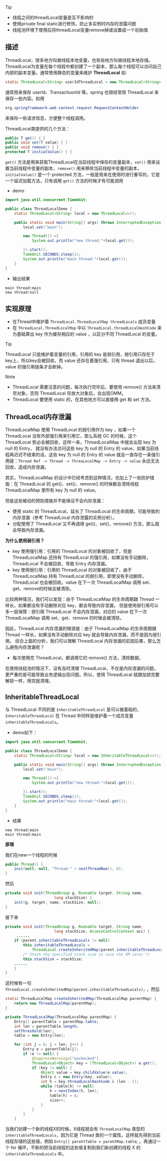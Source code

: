 > [!TIP]
> - 线程之间的threadLocal变量是互不影响的
> - 使用private final static进行修饰，防止多实例时内存的泄露问题
> - 线程池环境下使用后将threadLocal变量remove掉或设置成一个初始值

## 描述

ThreadLocal，很多地方叫做线程本地变量，也有些地方叫做线程本地存储。ThreadLocal为变量在每个线程中都创建了一个副本，那么每个线程可以访问自己内部的副本变量。通常使用静态的变量来维护 **ThreadLocal** 如:

```java
static ThreadLocal<String> userIdThreadLocal = new ThreadLocal<String>
```

通常用来保存 userId、TransactiuonId 等。spring 也很经常用 ThreadLocal 来保存一些内容。如用

```java
org.springframework.web.context.request.RequestContextHolder
```
来保存一些请求信息，方便整个线程调用。

ThreadLocal类提供的几个方法：

```java
public T get() { }
public void set(T value) { }
public void remove() { }
protected T initialValue() { }
```

`get()` 方法是用来获取ThreadLocal在当前线程中保存的变量副本，`set()` 用来设置当前线程中变量的副本，`remove()` 用来移除当前线程中变量的副本，`initialValue()` 是一个 protected 方法，一般是用来在使用时进行重写的，它是一个延迟加载方法，只有调用 `get()` 方法的时候才有可能调用

- demo

```java
import java.util.concurrent.TimeUnit;

public class ThreadLocalDemo {
    static ThreadLocal<String> local = new ThreadLocal<>();

    public static void main(String[] args) throws InterruptedException {
        local.set("main");

        new Thread(()->{
            System.out.println("new thread:"+local.get());

        }).start();
        TimeUnit.SECONDS.sleep(1);
        System.out.println("main thread:"+local.get());
    }
}
```

- 输出结果

```shell
main thread:main
new thread:null
```

## 实现原理

- 在Thread中维护着 `ThreadLocal.ThreadLocalMap threadLocals` 成员变量
- 在 `ThreadLocal.ThreadLocalMap` 中以 `ThreadLocal.threadLocalHashCode` 来为基础算出 key 作为缓存相应的 value ，以区分不同 ThreadLocal 的变量。

> [!TIP]
> ThreadLocal 只是维护着变量的引用，引用的 key 是弱引用，弱引用只存在于key上，所以key会被回收，而 value 还存在着强引用，只有 thread 退出以后，value 的强引用链条才会断掉。

> [!NOTE]
> - ThreadLocal 需要注意的问题，每次执行完毕后，要使用 remove() 方法来清空对象，否则 ThreadLocal 存放大对象后，会出现OMM。
> - ThreadLocal 要使用 static 的，在其他地方可以直接用 get 和 set 方法。

## ThreadLocal内存泄漏

ThreadLocalMap 使用 ThreadLocal 的弱引用作为 key ，如果一个 ThreadLocal 没有外部强引用来引用它，那么系统 GC 的时候，这个 ThreadLocal 势必会被回收，这样一来，ThreadLocalMap 中就会出现 key 为 null 的 Entry，
就没有办法访问这些 key 为 null 的 Entry 的 value，如果当前线程再迟迟不结束的话，这些 key 为 null 的 Entry 的 value 就会一直存在一条强引用链：`Thread Ref -> Thread -> ThreaLocalMap -> Entry -> value` 永远无法回收，造成内存泄漏。

其实，ThreadLocalMap 的设计中已经考虑到这种情况，也加上了一些防护措施：在 ThreadLocal 的 get()、set()、remove() 的时候都会清除线程 ThreadLocalMap 里所有 key 为 null 的 value。

但是这些被动的预防措施并不能保证不会内存泄漏：

- 使用 static 的 ThreadLocal，延长了 ThreadLocal 的生命周期，可能导致的内存泄漏（参考 ThreadLocal 内存泄露的实例分析）。
- 分配使用了 ThreadLocal 又不再调用 get()、set()、remove() 方法，那么就会导致内存泄漏。

**为什么使用弱引用？**

- key 使用强引用：引用的 ThreadLocal 的对象被回收了，但是 ThreadLocalMap 还持有 ThreadLocal 的强引用，如果没有手动删除，ThreadLocal 不会被回收，导致 Entry 内存泄漏。
- key 使用弱引用：引用的 ThreadLocal 的对象被回收了，由于 ThreadLocalMap 持有 ThreadLocal 的弱引用，即使没有手动删除，ThreadLocal 也会被回收。value 在下一次 ThreadLocalMap 调用 set、get、remove的时候会被清除。


比较两种情况，我们可以发现：由于 ThreadLocalMap 的生命周期跟 Thread 一样长，如果都没有手动删除对应 key，都会导致内存泄漏，
但是使用弱引用可以多一层保障：弱引用 ThreadLocal 不会内存泄漏，对应的 value 在下一次 ThreadLocalMap 调用 set、get、remove 的时候会被清除。

因此，ThreadLocal 内存泄漏的根源是：由于 ThreadLocalMap 的生命周期跟 Thread 一样长，如果没有手动删除对应 key 就会导致内存泄漏，而不是因为弱引用。
综合上面的分析，我们可以理解 ThreadLocal 内存泄漏的前因后果，那么怎么避免内存泄漏呢？

- 每次使用完 ThreadLocal，都调用它的 remove() 方法，清除数据。

在使用线程池的情况下，没有及时清理 ThreadLocal，不仅是内存泄漏的问题，更严重的是可能导致业务逻辑出现问题。所以，使用 ThreadLocal 就跟加锁完要解锁一样，用完就清理。

## InheritableThreadLocal

与 ThreadLocal 不同的是 `InheritableThreadLocal` 是可以被基础的，`InheritableThreadLocal` 在 Thread 中同样是维护着一个成员变量 `inheritableThreadLocals`。

- demo如下：


```java
import java.util.concurrent.TimeUnit;

public class ThreadLocalDemo {
    static ThreadLocal<String> local = new InheritableThreadLocal<>();

    public static void main(String[] args) throws InterruptedException {
        local.set("main");

        new Thread(()->{
            System.out.println("new thread:"+local.get());

        }).start();
        TimeUnit.SECONDS.sleep(1);
        System.out.println("main thread:"+local.get());
    }
}
```

- 结果


```shell
new thread:main
main thread:main
```

**原理**

我们在new一个线程的时候

```java
public Thread() {
    init(null, null, "Thread-" + nextThreadNum(), 0);
}
```

然后

```java
private void init(ThreadGroup g, Runnable target, String name,
                      long stackSize) {
    init(g, target, name, stackSize, null);
}
```

接下来

```java
private void init(ThreadGroup g, Runnable target, String name,
                      long stackSize, AccessControlContext acc) {
     ......
    if (parent.inheritableThreadLocals != null)
        this.inheritableThreadLocals =
            ThreadLocal.createInheritedMap(parent.inheritableThreadLocals);
        /* Stash the specified stack size in case the VM cares */
        this.stackSize = stackSize;
    ......
    }
}
```

这时候有一句 `ThreadLocal.createInheritedMap(parent.inheritableThreadLocals);` ，然后

```java
static ThreadLocalMap createInheritedMap(ThreadLocalMap parentMap) {
    return new ThreadLocalMap(parentMap);
}
```

```java
private ThreadLocalMap(ThreadLocalMap parentMap) {
    Entry[] parentTable = parentMap.table;
    int len = parentTable.length;
    setThreshold(len);
    table = new Entry[len];

    for (int j = 0; j < len; j++) {
        Entry e = parentTable[j];
        if (e != null) {
            @SuppressWarnings("unchecked")
            ThreadLocal<Object> key = (ThreadLocal<Object>) e.get();
            if (key != null) {
                Object value = key.childValue(e.value);
                Entry c = new Entry(key, value);
                int h = key.threadLocalHashCode & (len - 1);
                while (table[h] != null)
                    h = nextIndex(h, len);
                    table[h] = c;
                    size++;
                }
            }
        }
    }
```

当我们创建一个新的线程X的时候，X线程就会有 `ThreadLocalMap` 类型的 `inheritableThreadLocals`，因为它是 Thread 类的一个属性。这样就先得到当前线程存储的这些值，例如 `Entry[] parentTable = parentMap.table`; 。再通过一个 for 循环，不断的把当前线程的这些值复制到我们新创建的线程 X 的 `inheritableThreadLocals` 中。
